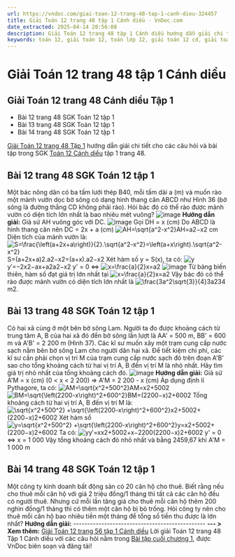 ```yaml
---
url: https://vndoc.com/giai-toan-12-trang-48-tap-1-canh-dieu-324457
title: Giải Toán 12 trang 48 tập 1 Cánh diều - VnDoc.com
date_extracted: 2025-04-14 20:56:08
description: Giải Toán 12 trang 48 tập 1 Cánh diều hướng dẫn giải chi tiết các câu hỏi và bài tập trong SGK Toán 12 Cánh diều tập 1.
keywords: toán 12, giải toán 12, toán lớp 12, giải toán 12 cd, giải toán 12 tập 1, giải toán 12 Cánh diều, toán 12 Cánh diều tập 1, toán 12 Cánh diều, Toán 12 Cánh diều Bài tập cuối chương 1, giải Toán 12 Cánh diều Bài tập cuối chương 1, toán 12 cd bài tập cuối chương 1, giải toán 12 trang 45, giải toán 12 trang 46, giải toán 12 trang 47, giải toán 12 trang 48, toán 12 trang 48, toán 12 trang 48 cánh diều, giải toán 12 trang 48 cánh diều
---
```


# Giải Toán 12 trang 48 tập 1 Cánh diều
## Giải Toán 12 trang 48 Cánh diều Tập 1
  * Bài 12 trang 48 SGK Toán 12 tập 1
  * Bài 13 trang 48 SGK Toán 12 tập 1
  * Bài 14 trang 48 SGK Toán 12 tập 1

[Giải Toán 12 trang 48 Tập 1](<https://vndoc.com/giai-toan-12-trang-48-tap-1-canh-dieu-324457>) hướng dẫn giải chi tiết cho các câu hỏi và bài tập trong SGK [Toán 12 Cánh diều](<https://vndoc.com/toan-12-canh-dieu>) tập 1 trang 48.
## Bài 12 trang 48 SGK Toán 12 tập 1
Một bác nông dân có ba tấm lưới thép B40, mỗi tấm dài a \(m\) và muốn rào một mảnh vườn dọc bờ sông có dạng hình thang cân ABCD như Hình 36 \(bờ sông là đường thẳng CD không phải rào\). Hỏi bác đó có thể rào được mảnh vườn có diện tích lớn nhất là bao nhiêu mét vuông?
![image](https://i.vdoc.vn/data/image/2024/07/16/638567441985174002.png)
**Hướng dẫn giải:**
Giả sử AH vuông góc với DC.
![image](https://i.vdoc.vn/data/image/2024/07/16/638567441983142903.png)
Gọi DH = x \(cm\)
Do ABCD là hình thang cân nên DC = 2x + a \(cm\)
![AH=\\sqrt{a^2-x^2}](https://i.vdoc.vn/data/image/blank.png)AH=a2−x2 cm
Diện tích của mảnh vườn là:
![S=\\frac{\\left\(a+2x+a\\right\)}{2}.\\sqrt{a^2-x^2}=\\left\(a+x\\right\).\\sqrt{a^2-x^2}](https://i.vdoc.vn/data/image/blank.png)S=\(a+2x+a\)2.a2−x2=\(a+x\).a2−x2
Xét hàm số y = S\(x\), ta có:
![y](https://i.vdoc.vn/data/image/blank.png)y′=−2x2−ax+a2a2−x2
y' = 0 ⇔ ![x=\\frac{a}{2}](https://i.vdoc.vn/data/image/blank.png)x=a2
![image](https://i.vdoc.vn/data/image/2024/07/16/638567441980799332.png)
Từ bảng biến thiên, hàm số đạt giá trị lớn nhất tại ![x=\\frac{a}{2}](https://i.vdoc.vn/data/image/blank.png)x=a2
Vậy bác đó có thể rào được mảnh vườn có diện tích lớn nhất là ![\\frac{3a^2\\sqrt{3}}{4}](https://i.vdoc.vn/data/image/blank.png)3a234 m2.
## Bài 13 trang 48 SGK Toán 12 tập 1
Có hai xã cùng ở một bên bờ sông Lam. Người ta đo được khoảng cách từ trung tâm A, B của hai xã đó đến bờ sông lần lượt là AA' = 500 m, BB' = 600 m và A'B' = 2 200 m \(Hình 37\). Các kĩ sư muốn xây một trạm cung cấp nước sạch nằm bên bờ sông Lam cho người dân hai xã. Để tiết kiệm chi phí, các kĩ sư cần phải chọn vị trí M của trạm cung cấp nước sạch đó trên đoạn A'B' sao cho tổng khoảng cách từ hai vị trí A, B đến vị trí M là nhỏ nhất. Hãy tìm giá trị nhỏ nhất của tổng khoảng cách đó.
![image](https://i.vdoc.vn/data/image/2024/07/16/638567441978299527.png)
**Hướng dẫn giải:**
Giả sử A'M = x \(cm\) \(0 < x < 2 200\)
=> A'M = 2 200 - x \(cm\)
Áp dụng định lí Pythagore, ta có:
![AM=\\sqrt{x^2+500^2}](https://i.vdoc.vn/data/image/blank.png)AM=x2+5002
![BM=\\sqrt{\\left\(2200-x\\right\)^2+600^2}](https://i.vdoc.vn/data/image/blank.png)BM=\(2200−x\)2+6002
Tổng khoảng cách từ hai vị trí A, B đến vị trí M là: 
![\\sqrt{x^2+500^2} +\\sqrt{\\left\(2200-x\\right\)^2+600^2}](https://i.vdoc.vn/data/image/blank.png)x2+5002+\(2200−x\)2+6002
Xét hàm số ![y=\\sqrt{x^2+500^2} +\\sqrt{\\left\(2200-x\\right\)^2+600^2}](https://i.vdoc.vn/data/image/blank.png)y=x2+5002+\(2200−x\)2+6002
Ta có: ![y](https://i.vdoc.vn/data/image/blank.png)y′=xx2+5002+x−2200\(2200−x\)2+6002
y' = 0 ⇔ x = 1 000
Vậy tổng khoảng cách đó nhỏ nhất và bằng 2459,67 khi A'M = 1 000 m
## Bài 14 trang 48 SGK Toán 12 tập 1
Một công ty kinh doanh bất động sản có 20 căn hộ cho thuê. Biết rằng nếu cho thuê mỗi căn hộ với giá 2 triệu đồng/1 tháng thì tất cả các căn hộ đều có người thuê. Nhưng cứ mỗi lần tăng giá cho thuê mỗi căn hộ thêm 200 nghìn đồng/1 tháng thì có thêm một căn hộ bị bỏ trống. Hỏi công ty nên cho thuê mỗi căn hộ bao nhiêu tiền một tháng để tổng số tiền thu được là lớn nhất?
**Hướng dẫn giải:**
\-----------------------------------------------
**\--- > Xem thêm:** [Giải Toán 12 trang 56 tập 1 Cánh diều](<https://vndoc.com/giai-toan-12-trang-56-tap-1-canh-dieu-328340>)
Lời giải Toán 12 trang 48 Tập 1 Cánh diều với các câu hỏi nằm trong [Bài tập cuối chương 1](<https://vndoc.com/toan-12-canh-dieu-bai-tap-cuoi-chuong-1-320616>), được VnDoc biên soạn và đăng tải\!
